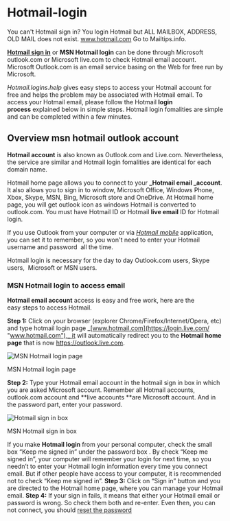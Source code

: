 # Hotmail-login
You can't Hotmail sign in? You login Hotmail but ALL MAILBOX, ADDRESS, OLD MAIL does not exist. www.hotmail.com Go to Mailtips.info. 

**[Hotmail sign in](https://mailtips.info/hotmail-sign-in-hotmail-login/ "Hotmail sign in")** or **MSN Hotmail login** can be done through Microsoft outlook.com or Microsoft live.com to check Hotmail email account. Microsoft Outlook.com is an email service basing on the Web for free run by Microsoft.

_Hotmail.logins.help_ gives easy steps to access your Hotmail account for free and helps the problem may be associated with Hotmail email. To access your Hotmail email, please follow the Hotmail **login process** explained below in simple steps. Hotmail login fomalities are simple and can be completed within a few minutes.

Overview msn hotmail outlook account
------------------------------------

**Hotmail account** is also known as Outlook.com and Live.com. Nevertheless, the service are similar and Hotmail login fomalities are identical for each domain name.

Hotmail home page allows you to connect to your **_Hotmail email _account**. It also allows you to sign in to window, Microsoft Office, Windows Phone, Xbox, Skype, MSN, Bing, Microsoft store and OneDrive. At Hotmail home page, you will get outlook icon as windows Hotmail is converted to outlook.com. You must have Hotmail ID or Hotmail **live email** ID for Hotmail login.

If you use Outlook from your computer or via _[Hotmail mobile](https://technsolution.com/tag/hotmail/ "Hotmail Mobile Phone -Hotmail")_ application, you can set it to remember, so you won't need to enter your Hotmail username and password  all the time.

Hotmail login is necessary for the day to day Outlook.com users, Skype users,  Microsoft or MSN users.

### **MSN Hotmail login to access email**

**Hotmail email account** access is easy and free work, here are the easy steps to access Hotmail.

**Step 1:** Click on your browser (explorer Chrome/Firefox/Internet/Opera, etc) and type hotmail login page _[www.hotmail.com](https://login.live.com/ "www.hotmail.com"),_ it will automatically redirect you to the **Hotmail home page** that is now https://outlook.live.com.

![MSN Hotmail login page](https://mailtips.info/wp-content/uploads/2015/12/Hotmail-login-page.jpg)

MSN Hotmail login page

**Step 2:** Type your Hotmail email account in the hotmail sign in box in which you are asked Microsoft account. Remember all Hotmail accounts, outlook.com account and **live accounts **are Microsoft account. And in the password part, enter your password.

![Hotmail sign in box](https://mailtips.info/wp-content/uploads/2015/12/Hotmail-sign-in-box.jpg)

MSN Hotmail sign in box

If you make **Hotmail login** from your personal computer, check the small box “Keep me signed in” under the password box . By check “Keep me signed in”, your computer will remember your login for next time, so you needn’t to enter your Hotmail login information every time you connect email. But if other people have access to your computer, it is recommended not to check “Keep me signed in”. 
**Step 3:** Click on “Sign in” button and you are directed to the Hotmail home page, where you can manage your Hotmail email. 
**Step 4:** If your sign in fails, it means that either your Hotmail email or password is wrong. So check them both and re-enter. Even then, you can not connect, you should [reset the password](https://technsolution.com/hotmail-password-reset/ "Solution Change Password")
